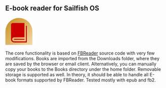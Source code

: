 ## E-book reader for Sailfish OS

![icon](app/harbour-books.png)

The core functionality is based on [FBReader](https://github.com/geometer/FBReader) source code with very few modifications. Books are imported from the Downloads folder, where they are saved by the browser or email client. Alternatively, you can manually copy your books to the Books directory under the home folder. Removable storage is supported as well. In theory, it should be able to handle all E-book formats supported by FBReader. Tested mostly with epub and fb2.

